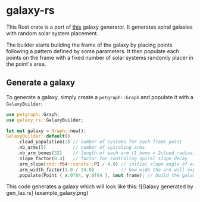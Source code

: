 # galaxy-rs

This Rust crate is a port of [this](https://github.com/ChickenStorm/galaxy-gen)
galaxy generator. It generates spiral galaxies with random solar system
placement.

The builder starts building the frame of the galaxy by placing points following
a pattern defined by some parameters. It then populate each points on the frame
with a fixed number of solar systems randomly placer in the point's area.

## Generate a galaxy

To generate a galaxy, simply create a `petgraph::Graph` and populate it with a
`GalaxyBuilder`:

```Rust
use petgraph::Graph;
use galaxy_rs::GalaxyBuilder;

let mut galaxy = Graph::new();
GalaxyBuilder::default()
    .cloud_population(2) // number of systems for each frame point
    .nb_arms(5)          // number of spiraling arms 
    .nb_arm_bones(32)    // length of each arm (1 bone = 2cloud_radius)
    .slope_factor(0.4)   // factor for controling spiral slope decay
    .arm_slope(std::f64::consts::PI / 4.0) // initial slope angle of each arm
    .arm_width_factor(1.0 / 24.0)          // how wide the arm will expand
    .populate(Point { x:0f64, y:0f64 }, &mut frame); // build the galaxy
```

This code generates a galaxy which will look like this:
![Galaxy generated by gen_las.rs]
(example_galaxy.png)
